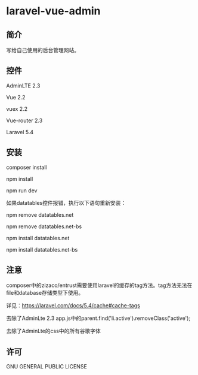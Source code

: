 # laravel-vue-admin

## 简介
写给自己使用的后台管理网站。

## 控件
AdminLTE 2.3

Vue 2.2

vuex 2.2

Vue-router 2.3

Laravel 5.4

## 安装
composer install

npm install

npm run dev

如果datatables控件报错，执行以下语句重新安装：

npm remove datatables.net

npm remove datatables.net-bs

npm install datatables.net

npm install datatables.net-bs

## 注意
composer中的zizaco/entrust需要使用laravel的缓存的tag方法。tag方法无法在file和database存储类型下使用。

详见：https://laravel.com/docs/5.4/cache#cache-tags

去除了AdminLte 2.3 app.js中的parent.find('li.active').removeClass('active');

去除了AdminLte的css中的所有谷歌字体
## 许可
GNU GENERAL PUBLIC LICENSE
